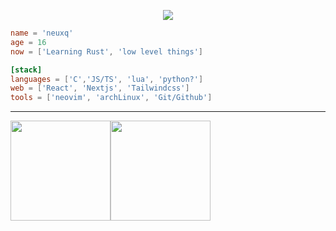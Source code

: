<p align="center">
    <img src="https://readme-typing-svg.demolab.com?font=Pixelify+Sans&size=25&pause=1000&color=5D1EC1&center=true&vCenter=true&repeat=false&random=false&width=490&lines=I'll+come+up+with+something+to+write+here;-_-;" />
</p>

```toml
name = 'neuxq'
age = 16
now = ['Learning Rust', 'low level things']

[stack]
languages = ['C','JS/TS', 'lua', 'python?']
web = ['React', 'Nextjs', 'Tailwindcss']
tools = ['neovim', 'archLinux', 'Git/Github']
```

 
---
<img src="https://github-readme-stats.vercel.app/api/top-langs/?username=neuxq&theme=aura&show_icons=true&hide_border=true&layout=compact" height="160" /><img src="https://github-readme-stats.vercel.app/api?username=neuxq&show_icons=true&hide=contribs&theme=aura&hide_border=true&text_bold=false" height="160" />
